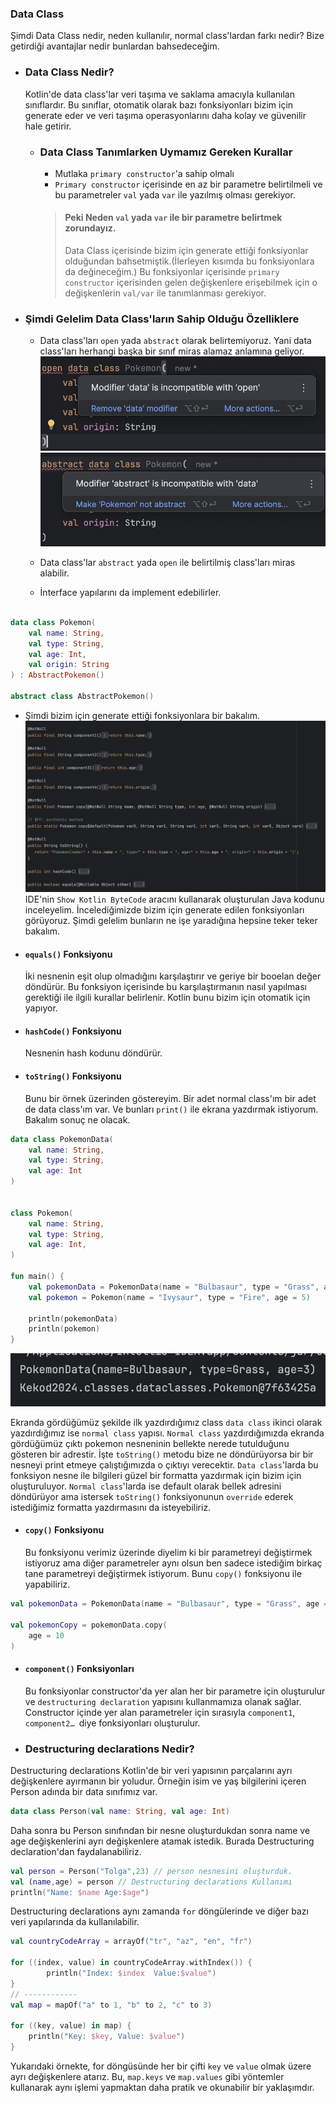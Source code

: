 ### Data Class

Şimdi Data Class nedir, neden kullanılır, normal class'lardan farkı nedir? Bize getirdiği avantajlar nedir bunlardan
bahsedeceğim.

- ### Data Class Nedir?
  Kotlin'de data class'lar veri taşıma ve saklama amacıyla kullanılan sınıflardır. Bu sınıflar, otomatik olarak bazı
  fonksiyonları
  bizim için generate eder ve veri taşıma operasyonlarını daha kolay ve güvenilir hale getirir.

    - ### Data Class Tanımlarken Uymamız Gereken Kurallar
        - Mutlaka `primary constructor`'a sahip olmalı
        - `Primary constructor` içerisinde en az bir parametre belirtilmeli ve bu parametreler `val` yada `var` ile
          yazılmış olması gerekiyor.
      > #### Peki Neden `val` yada `var` ile bir parametre belirtmek zorundayız.
      >   Data Class içerisinde bizim için generate ettiği fonksiyonlar olduğundan bahsetmiştik.(İlerleyen kısımda bu
      fonksiyonlara da değineceğim.)
      Bu fonksiyonlar içerisinde `primary constructor` içerisinden gelen değişkenlere erişebilmek için o
      değişkenlerin `val/var` ile tanımlanması gerekiyor.

- ### Şimdi Gelelim Data Class'ların Sahip Olduğu Özelliklere
    - Data class'ları `open` yada `abstract` olarak belirtemiyoruz. Yani data class'ları herhangi başka bir sınıf miras
      alamaz anlamına geliyor.
      ![](/screenshots/week7/data_class_not_use_open.png)
      ![](/screenshots/week7/data_class_not_use_abstract.png)

    - Data class'lar `abstract` yada `open` ile belirtilmiş class'ları miras alabilir.
    - İnterface yapılarını da implement edebilirler.

```kt

data class Pokemon(
    val name: String,
    val type: String,
    val age: Int,
    val origin: String
) : AbstractPokemon()

abstract class AbstractPokemon()
```

- Şimdi bizim için generate ettiği fonksiyonlara bir bakalım.
  ![](/screenshots/week7/data_class_generated_functions.png)
  IDE'nin `Show Kotlin ByteCode` aracını kullanarak oluşturulan Java kodunu inceleyelim. İncelediğimizde bizim için
  generate edilen
  fonksiyonları görüyoruz. Şimdi gelelim bunların ne işe yaradığına hepsine teker teker bakalım.
- #### `equals()` Fonksiyonu
  İki nesnenin eşit olup olmadığını karşılaştırır ve geriye bir booelan değer döndürür. Bu fonksiyon içerisinde bu
  karşılaştırmanın
  nasıl yapılması gerektiği ile ilgili kurallar belirlenir. Kotlin bunu bizim için otomatik için yapıyor.
- #### `hashCode()` Fonksiyonu
  Nesnenin hash kodunu döndürür.
- #### `toString()` Fonksiyonu
  Bunu bir örnek üzerinden göstereyim. Bir adet normal class'ım bir adet de data class'ım var. Ve bunları `print()` ile
  ekrana yazdırmak istiyorum. Bakalım sonuç ne olacak.

```kt
data class PokemonData(
    val name: String,
    val type: String,
    val age: Int
)


class Pokemon(
    val name: String,
    val type: String,
    val age: Int,
)

fun main() {
    val pokemonData = PokemonData(name = "Bulbasaur", type = "Grass", age = 3)
    val pokemon = Pokemon(name = "Ivysaur", type = "Fire", age = 5)

    println(pokemonData)
    println(pokemon)
}
```

![](/screenshots/week7/data_class_to_string.png)

Ekranda gördüğümüz şekilde ilk yazdırdığımız class `data class` ikinci olarak yazdırdığımız ise `normal class` yapısı.
`Normal class` yazdırdığımızda ekranda gördüğümüz çıktı pokemon nesneninin bellekte nerede tutulduğunu gösteren bir
adrestir.
İşte `toString()` metodu bize ne döndürüyorsa bir bir nesneyi print etmeye çalıştığımızda o çıktıyı
verecektir. `Data class`'larda
bu fonksiyon nesne ile bilgileri güzel bir formatta yazdırmak için bizim için oluşturuluyor. `Normal class`'larda ise
default olarak
bellek adresini döndürüyor ama istersek `toString()` fonksiyonunun `override` ederek istediğimiz formatta yazdırmasını
da isteyebiliriz.

- #### `copy()` Fonksiyonu
    Bu fonksiyonu verimiz üzerinde diyelim ki bir parametreyi değiştirmek istiyoruz ama diğer parametreler aynı olsun ben sadece
    istediğim birkaç tane parametreyi değiştirmek istiyorum. Bunu `copy()` fonksiyonu ile yapabiliriz.
```kt
val pokemonData = PokemonData(name = "Bulbasaur", type = "Grass", age = 3)

val pokemonCopy = pokemonData.copy(
    age = 10
)
```

- #### `component()` Fonksiyonları 
  Bu fonksiyonlar constructor'da yer alan her bir parametre için oluşturulur ve `destructuring declaration` yapısını kullanmamıza olanak sağlar.
  Constructor içinde yer alan parametreler için sırasıyla `component1`, `component2… `diye fonksiyonları oluşturulur.

- ### Destructuring declarations Nedir?
Destructuring declarations Kotlin'de bir veri yapısının parçalarını ayrı değişkenlere
ayırmanın bir yoludur. Örneğin isim ve yaş bilgilerini içeren Person adında bir data sınıfımız var.
```kt
data class Person(val name: String, val age: Int)
```
Daha sonra bu Person sınıfından bir nesne oluşturdukdan sonra name ve age değişkenlerini ayrı değişkenlere atamak
istedik. Burada Destructuring declaration'dan faydalanabiliriz.

```kt
val person = Person("Tolga",23) // person nesnesini oluşturduk.
val (name,age) = person // Destructuring declarations Kullanımı
println("Name: $name Age:$age")
```


Destructuring declarations aynı zamanda `for` döngülerinde ve diğer bazı veri yapılarında da kullanılabilir.
```kt
val countryCodeArray = arrayOf("tr", "az", "en", "fr")

for ((index, value) in countryCodeArray.withIndex()) {
        println("Index: $index  Value:$value")
}
// ------------
val map = mapOf("a" to 1, "b" to 2, "c" to 3)

for ((key, value) in map) {
    println("Key: $key, Value: $value")
}
```
Yukarıdaki örnekte, for döngüsünde her bir çifti `key` ve `value` olmak üzere ayrı değişkenlere atarız. Bu, `map.keys` ve `map.values` gibi yöntemler kullanarak aynı işlemi yapmaktan daha pratik ve okunabilir bir yaklaşımdır.